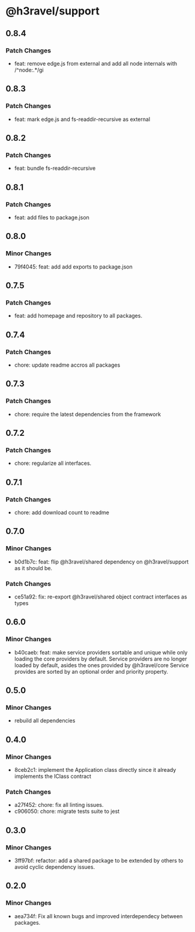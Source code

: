 # @h3ravel/support

## 0.8.4

### Patch Changes

- feat: remove edge.js from external and add all node internals with /^node:.\*/gi

## 0.8.3

### Patch Changes

- feat: mark edge.js and fs-readdir-recursive as external

## 0.8.2

### Patch Changes

- feat: bundle fs-readdir-recursive

## 0.8.1

### Patch Changes

- feat: add files to package.json

## 0.8.0

### Minor Changes

- 79f4045: feat: add add exports to package.json

## 0.7.5

### Patch Changes

- feat: add homepage and repository to all packages.

## 0.7.4

### Patch Changes

- chore: update readme accros all packages

## 0.7.3

### Patch Changes

- chore: require the latest dependencies from the framework

## 0.7.2

### Patch Changes

- chore: regularize all interfaces.

## 0.7.1

### Patch Changes

- chore: add download count to readme

## 0.7.0

### Minor Changes

- b0d1b7c: feat: flip @h3ravel/shared dependency on @h3ravel/support as it should be.

### Patch Changes

- ce51a92: fix: re-export @h3ravel/shared object contract interfaces as types

## 0.6.0

### Minor Changes

- b40caeb: feat: make service providers sortable and unique while only loading the core providers by default.
  Service providers are no longer loaded by default, asides the ones provided by @h3ravel/core
  Service provides are sorted by an optional order and priority property.

## 0.5.0

### Minor Changes

- rebuild all dependencies

## 0.4.0

### Minor Changes

- 8ceb2c1: implement the Application class directly since it already implements the IClass contract

### Patch Changes

- a27f452: chore: fix all linting issues.
- c906050: chore: migrate tests suite to jest

## 0.3.0

### Minor Changes

- 3ff97bf: refactor: add a shared package to be extended by others to avoid cyclic dependency issues.

## 0.2.0

### Minor Changes

- aea734f: Fix all known bugs and improved interdependecy between packages.
